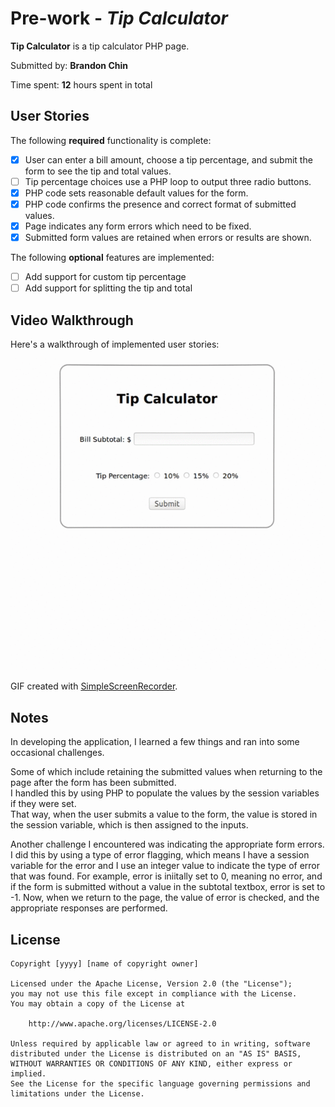# Pre-work - *Tip Calculator*

**Tip Calculator** is a tip calculator PHP page.

Submitted by: **Brandon Chin**

Time spent: **12** hours spent in total

## User Stories

The following **required** functionality is complete:
* [x] User can enter a bill amount, choose a tip percentage, and submit the form to see the tip and total values.
* [ ] Tip percentage choices use a PHP loop to output three radio buttons.
* [x] PHP code sets reasonable default values for the form.
* [x] PHP code confirms the presence and correct format of submitted values.
* [x] Page indicates any form errors which need to be fixed.
* [x] Submitted form values are retained when errors or results are shown.

The following **optional** features are implemented:
* [ ] Add support for custom tip percentage
* [ ] Add support for splitting the tip and total

<!--
The following **additional** features are implemented:

* [ ] List anything else that you can get done to improve the functionality!
-->

## Video Walkthrough

Here's a walkthrough of implemented user stories:

![video walkthrough](https://github.com/brandonmchin/CodePath/blob/master/tip_calculator_demo.gif "Video Walkthrough")

 <!-- 
 <img src='' title='Video Walkthrough' width='' alt='Video Walkthrough' />
 -->

GIF created with [SimpleScreenRecorder](http://www.maartenbaert.be/simplescreenrecorder/).

## Notes

In developing the application, I learned a few things and ran into some occasional challenges. 

Some of which include retaining the submitted values when returning to the page after the form has been submitted.  
I handled this by using PHP to populate the values by the session variables if they were set.  
That way, when the user submits a value to the form, the value is stored in the session variable, which is then assigned to the inputs.

Another challenge I encountered was indicating the appropriate form errors.  I did this by using a type of error flagging,
which means I have a session variable for the error and I use an integer value to indicate the type of error that was found.
For example, error is iniitally set to 0, meaning no error, and if the form is submitted without a value in the subtotal textbox,
error is set to -1.  Now, when we return to the page, the value of error is checked, and the appropriate responses are performed. 

## License

    Copyright [yyyy] [name of copyright owner]

    Licensed under the Apache License, Version 2.0 (the "License");
    you may not use this file except in compliance with the License.
    You may obtain a copy of the License at

        http://www.apache.org/licenses/LICENSE-2.0

    Unless required by applicable law or agreed to in writing, software
    distributed under the License is distributed on an "AS IS" BASIS,
    WITHOUT WARRANTIES OR CONDITIONS OF ANY KIND, either express or implied.
    See the License for the specific language governing permissions and
    limitations under the License.

